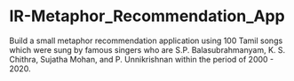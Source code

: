 # IR-Metaphor_Recommendation_App
Build a small metaphor recommendation application using 100 Tamil songs which were sung by famous singers who are S.P. Balasubrahmanyam, K. S. Chithra, Sujatha Mohan, and P. Unnikrishnan within the period of 2000 - 2020.
